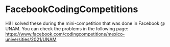 # FacebookCodingCompetitions
Hi! I solved these during the mini-competition that was done in Facebook @ UNAM. You can check the problems in the following page:
https://www.facebook.com/codingcompetitions/mexico-universities/2021/UNAM
